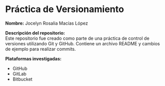 # Práctica de Versionamiento

**Nombre:** Jocelyn Rosalia Macías López

**Descripción del repositorio:**  
Este repositorio fue creado como parte de una práctica de control de versiones utilizando Git y GitHub. Contiene un archivo README y cambios de ejemplo para realizar commits.

**Plataformas investigadas:**  
- GitHub  
- GitLab  
- Bitbucket
